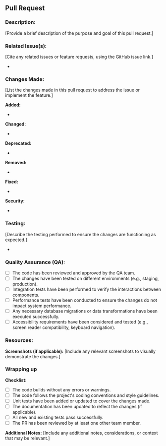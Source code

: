 ## Pull Request

### Description:
[Provide a brief description of the purpose and goal of this pull request.]

### Related Issue(s):
[Cite any related issues or feature requests, using the GitHub issue link.]

- 

### Changes Made:
[List the changes made in this pull request to address the issue or implement the feature.]

**Added:**

- 

**Changed:**

-

**Deprecated:**

-

**Removed:**

-

**Fixed:**

-

**Security:**

-

### Testing:
[Describe the testing performed to ensure the changes are functioning as expected.]

- 

### Quality Assurance (QA):

- [ ] The code has been reviewed and approved by the QA team.
- [ ] The changes have been tested on different environments (e.g., staging, production).
- [ ] Integration tests have been performed to verify the interactions between components.
- [ ] Performance tests have been conducted to ensure the changes do not impact system performance.
- [ ] Any necessary database migrations or data transformations have been executed successfully.
- [ ] Accessibility requirements have been considered and tested (e.g., screen reader compatibility, keyboard navigation).

### Resources:

**Screenshots (if applicable):**
[Include any relevant screenshots to visually demonstrate the changes.]

### Wrapping up

**Checklist:**

- [ ] The code builds without any errors or warnings.
- [ ] The code follows the project's coding conventions and style guidelines.
- [ ] Unit tests have been added or updated to cover the changes made.
- [ ] The documentation has been updated to reflect the changes (if applicable).
- [ ] All new and existing tests pass successfully.
- [ ] The PR has been reviewed by at least one other team member.

**Additional Notes:**
[Include any additional notes, considerations, or context that may be relevant.]


